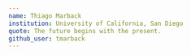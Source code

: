 ```yaml
---
name: Thiago Marback
institution: University of California, San Diego
quote: The future begins with the present.
github_user: tmarback
---
```

